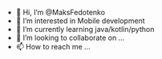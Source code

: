 - 👋 Hi, I’m @MaksFedotenko
- 👀 I’m interested in Mobile development
- 🌱 I’m currently learning java/kotlin/python
- 💞️ I’m looking to collaborate on ...
- 📫 How to reach me ...

<!---
MaksFedotenko/MaksFedotenko is a ✨ special ✨ repository because its `README.md` (this file) appears on your GitHub profile.
You can click the Preview link to take a look at your changes.
--->
